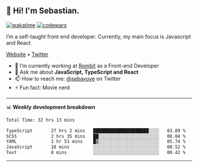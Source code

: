 ## 👋 Hi! I'm Sebastian.

[![wakatime](https://wakatime.com/badge/user/df0036c6-328a-4a39-be9b-e49417ed22a1.svg)](https://wakatime.com/@df0036c6-328a-4a39-be9b-e49417ed22a1)
[![codewars](https://www.codewars.com/users/sebavuye/badges/small)](https://www.codewars.com/users/sebavuye)

I’m a self-taught front end developer. Currently, my main focus is Javascript and React

[Website](https://sebastianvuye.be) • [Twitter](https://twitter.com/sebavuye)

- 🔭 I’m currently working at [Rombit](https://rombit.com/) as a Front-end Developer
- 💬 Ask me about **JavaScript, TypeScript and React**
- 📫 How to reach me: [@sebavuye](https://twitter.com/sebavuye) on Twitter
- ⚡ Fun fact: Movie nerd

-------

📊 **Weekly development breakdown**

<!--START_SECTION:waka-->

```txt
Total Time: 32 hrs 13 mins

TypeScript       27 hrs 2 mins   █████████████████████░░░░   83.89 %
SCSS             2 hrs 35 mins   ██░░░░░░░░░░░░░░░░░░░░░░░   08.04 %
YAML             1 hr 51 mins    █▒░░░░░░░░░░░░░░░░░░░░░░░   05.74 %
JavaScript       10 mins         ░░░░░░░░░░░░░░░░░░░░░░░░░   00.52 %
Text             8 mins          ░░░░░░░░░░░░░░░░░░░░░░░░░   00.42 %
```

<!--END_SECTION:waka-->
-------
